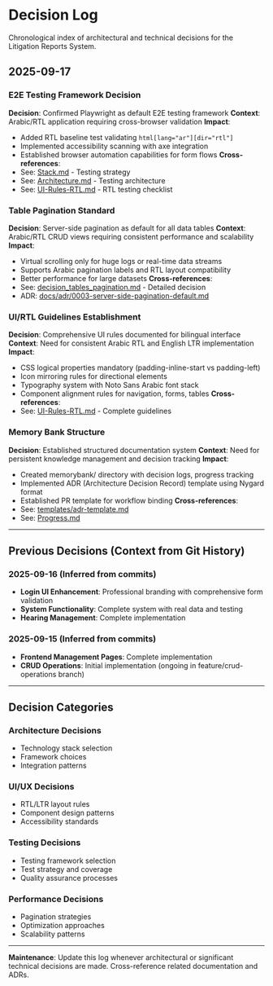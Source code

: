# Decision Log

Chronological index of architectural and technical decisions for the Litigation Reports System.

## 2025-09-17

### E2E Testing Framework Decision
**Decision**: Confirmed Playwright as default E2E testing framework
**Context**: Arabic/RTL application requiring cross-browser validation
**Impact**:
- Added RTL baseline test validating `html[lang="ar"][dir="rtl"]`
- Implemented accessibility scanning with axe integration
- Established browser automation capabilities for form flows
**Cross-references**:
- See: [Stack.md](Stack.md) - Testing strategy
- See: [Architecture.md](Architecture.md) - Testing architecture
- See: [UI-Rules-RTL.md](UI-Rules-RTL.md) - RTL testing checklist

### Table Pagination Standard
**Decision**: Server-side pagination as default for all data tables
**Context**: Arabic/RTL CRUD views requiring consistent performance and scalability
**Impact**:
- Virtual scrolling only for huge logs or real-time data streams
- Supports Arabic pagination labels and RTL layout compatibility
- Better performance for large datasets
**Cross-references**:
- See: [decision_tables_pagination.md](decision_tables_pagination.md) - Detailed decision
- ADR: [docs/adr/0003-server-side-pagination-default.md](../docs/adr/0003-server-side-pagination-default.md)

### UI/RTL Guidelines Establishment
**Decision**: Comprehensive UI rules documented for bilingual interface
**Context**: Need for consistent Arabic RTL and English LTR implementation
**Impact**:
- CSS logical properties mandatory (padding-inline-start vs padding-left)
- Icon mirroring rules for directional elements
- Typography system with Noto Sans Arabic font stack
- Component alignment rules for navigation, forms, tables
**Cross-references**:
- See: [UI-Rules-RTL.md](UI-Rules-RTL.md) - Complete guidelines

### Memory Bank Structure
**Decision**: Established structured documentation system
**Context**: Need for persistent knowledge management and decision tracking
**Impact**:
- Created memorybank/ directory with decision logs, progress tracking
- Implemented ADR (Architecture Decision Record) template using Nygard format
- Established PR template for workflow binding
**Cross-references**:
- See: [templates/adr-template.md](templates/adr-template.md)
- See: [Progress.md](Progress.md)

---

## Previous Decisions (Context from Git History)

### 2025-09-16 (Inferred from commits)
- **Login UI Enhancement**: Professional branding with comprehensive form validation
- **System Functionality**: Complete system with real data and testing
- **Hearing Management**: Complete implementation

### 2025-09-15 (Inferred from commits)
- **Frontend Management Pages**: Complete implementation
- **CRUD Operations**: Initial implementation (ongoing in feature/crud-operations branch)

---

## Decision Categories

### Architecture Decisions
- Technology stack selection
- Framework choices
- Integration patterns

### UI/UX Decisions
- RTL/LTR layout rules
- Component design patterns
- Accessibility standards

### Testing Decisions
- Testing framework selection
- Test strategy and coverage
- Quality assurance processes

### Performance Decisions
- Pagination strategies
- Optimization approaches
- Scalability patterns

---

**Maintenance**: Update this log whenever architectural or significant technical decisions are made. Cross-reference related documentation and ADRs.